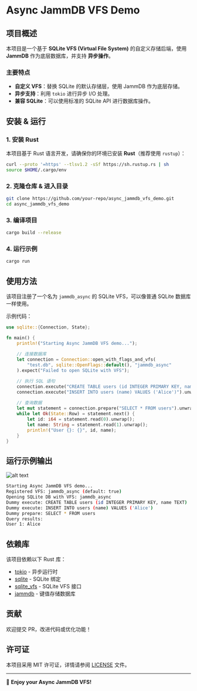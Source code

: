 # Async JammDB VFS Demo

## 项目概述
本项目是一个基于 **SQLite VFS (Virtual File System)** 的自定义存储后端，使用 **JammDB** 作为底层数据库，并支持 **异步操作**。

### 主要特点
- **自定义 VFS**：替换 SQLite 的默认存储层，使用 JammDB 作为底层存储。
- **异步支持**：利用 `tokio` 进行异步 I/O 处理。
- **兼容 SQLite**：可以使用标准的 SQLite API 进行数据库操作。

## 安装 & 运行
### 1. 安装 Rust
本项目基于 Rust 语言开发，请确保你的环境已安装 **Rust**（推荐使用 `rustup`）：
```sh
curl --proto '=https' --tlsv1.2 -sSf https://sh.rustup.rs | sh
source $HOME/.cargo/env
```

### 2. 克隆仓库 & 进入目录
```sh
git clone https://github.com/your-repo/async_jammdb_vfs_demo.git
cd async_jammdb_vfs_demo
```

### 3. 编译项目
```sh
cargo build --release
```

### 4. 运行示例
```sh
cargo run
```

## 使用方法
该项目注册了一个名为 `jammdb_async` 的 SQLite VFS，可以像普通 SQLite 数据库一样使用。

示例代码：
```rust
use sqlite::{Connection, State};

fn main() {
    println!("Starting Async JammDB VFS demo...");
    
    // 连接数据库
    let connection = Connection::open_with_flags_and_vfs(
        "test.db", sqlite::OpenFlags::default(), "jammdb_async"
    ).expect("Failed to open SQLite with VFS");

    // 执行 SQL 语句
    connection.execute("CREATE TABLE users (id INTEGER PRIMARY KEY, name TEXT)").unwrap();
    connection.execute("INSERT INTO users (name) VALUES ('Alice')").unwrap();
    
    // 查询数据
    let mut statement = connection.prepare("SELECT * FROM users").unwrap();
    while let Ok(State::Row) = statement.next() {
        let id: i64 = statement.read(0).unwrap();
        let name: String = statement.read(1).unwrap();
        println!("User {}: {}", id, name);
    }
}
```

## 运行示例输出
![alt text](image.png)
```sh
Starting Async JammDB VFS demo...
Registered VFS: jammdb_async (default: true)
Opening SQLite DB with VFS: jammdb_async
Dummy execute: CREATE TABLE users (id INTEGER PRIMARY KEY, name TEXT)
Dummy execute: INSERT INTO users (name) VALUES ('Alice')
Dummy prepare: SELECT * FROM users
Query results:
User 1: Alice
```

## 依赖库
该项目依赖以下 Rust 库：
- [tokio](https://crates.io/crates/tokio) - 异步运行时
- [sqlite](https://crates.io/crates/sqlite) - SQLite 绑定
- [sqlite_vfs](https://crates.io/crates/sqlite_vfs) - SQLite VFS 接口
- [jammdb](https://crates.io/crates/jammdb) - 键值存储数据库

## 贡献
欢迎提交 PR，改进代码或优化功能！

## 许可证
本项目采用 MIT 许可证，详情请参阅 [LICENSE](LICENSE) 文件。

---

🚀 **Enjoy your Async JammDB VFS!**

